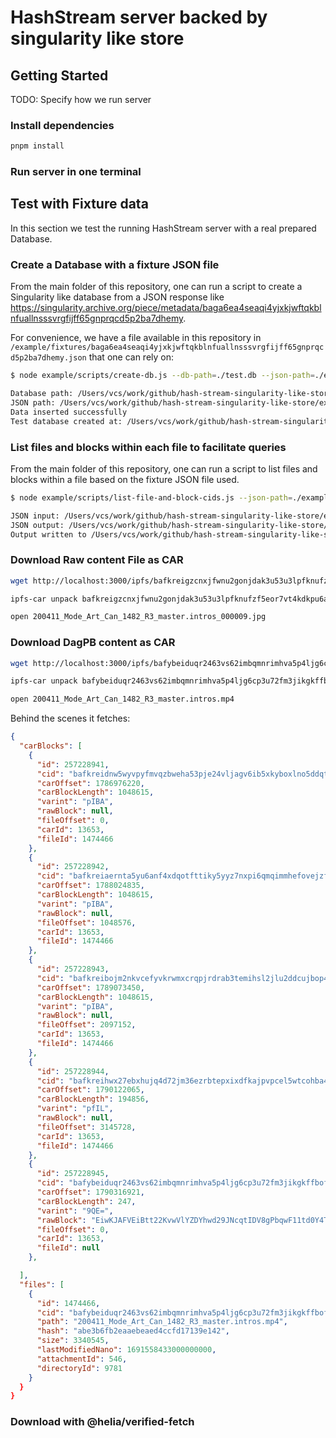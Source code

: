 # HashStream server backed by singularity like store

## Getting Started

TODO: Specify how we run server

### Install dependencies

```sh
pnpm install
```

### Run server in one terminal

## Test with Fixture data

In this section we test the running HashStream server with a real prepared Database.

### Create a Database with a fixture JSON file

From the main folder of this repository, one can run a script to create a Singularity like database from a JSON response like https://singularity.archive.org/piece/metadata/baga6ea4seaqi4yjxkjwftqkblnfuallnsssvrgfijff65gnprqcd5p2ba7dhemy. 

For convenience, we have a file available in this repository in `/example/fixtures/baga6ea4seaqi4yjxkjwftqkblnfuallnsssvrgfijff65gnprqcd5p2ba7dhemy.json` that one can rely on:

```sh
$ node example/scripts/create-db.js --db-path=./test.db --json-path=./example/fixtures/baga6ea4seaqi4yjxkjwftqkblnfuallnsssvrgfijff65gnprqcd5p2ba7dhemy.json

Database path: /Users/vcs/work/github/hash-stream-singularity-like-store/test.db
JSON path: /Users/vcs/work/github/hash-stream-singularity-like-store/example/fixtures/baga6ea4seaqi4yjxkjwftqkblnfuallnsssvrgfijff65gnprqcd5p2ba7dhemy.json
Data inserted successfully
Test database created at: /Users/vcs/work/github/hash-stream-singularity-like-store/test.db
```

### List files and blocks within each file to facilitate queries

From the main folder of this repository, one can run a script to list files and blocks within a file based on the fixture JSON file used.

```sh
$ node example/scripts/list-file-and-block-cids.js --json-path=./example/fixtures/baga6ea4seaqi4yjxkjwftqkblnfuallnsssvrgfijff65gnprqcd5p2ba7dhemy.json --output-path=./output.json

JSON input: /Users/vcs/work/github/hash-stream-singularity-like-store/example/fixtures/baga6ea4seaqi4yjxkjwftqkblnfuallnsssvrgfijff65gnprqcd5p2ba7dhemy.json
JSON output: /Users/vcs/work/github/hash-stream-singularity-like-store/output.json
Output written to /Users/vcs/work/github/hash-stream-singularity-like-store/output.json
```

### Download Raw content File as CAR

```sh
wget http://localhost:3000/ipfs/bafkreigzcnxjfwnu2gonjdak3u53u3lpfknufzf5eor7vt4kdkpu6afhhi?format=car

ipfs-car unpack bafkreigzcnxjfwnu2gonjdak3u53u3lpfknufzf5eor7vt4kdkpu6afhhi.car --output 200411_Mode_Art_Can_1482_R3_master.intros_000009.jpg --verify

open 200411_Mode_Art_Can_1482_R3_master.intros_000009.jpg
```

### Download DagPB content as CAR

```sh
wget http://localhost:3000/ipfs/bafybeiduqr2463vs62imbqmnrimhva5p4ljg6cp3u72fm3jikgkffbofqi?format=car

ipfs-car unpack bafybeiduqr2463vs62imbqmnrimhva5p4ljg6cp3u72fm3jikgkffbofqi.car --output 200411_Mode_Art_Can_1482_R3_master.intros.mp4 --verify

open 200411_Mode_Art_Can_1482_R3_master.intros.mp4
```

Behind the scenes it fetches:

```json
{
  "carBlocks": [
    {
      "id": 257228941,
      "cid": "bafkreidnw5wyvpyfmvqzbweha53pje24vljagv6ib5xkyboxlno5ddqtfa",
      "carOffset": 1786976220,
      "carBlockLength": 1048615,
      "varint": "pIBA",
      "rawBlock": null,
      "fileOffset": 0,
      "carId": 13653,
      "fileId": 1474466
    },
    {
      "id": 257228942,
      "cid": "bafkreiaernta5yu6anf4xdqotfttiky5yyz7nxpi6qmqimmhefovejzf74",
      "carOffset": 1788024835,
      "carBlockLength": 1048615,
      "varint": "pIBA",
      "rawBlock": null,
      "fileOffset": 1048576,
      "carId": 13653,
      "fileId": 1474466
    },
    {
      "id": 257228943,
      "cid": "bafkreibojm2nkvcefyvkrwmxcrqpjrdrab3temihsl2jlu2ddcujbop42a",
      "carOffset": 1789073450,
      "carBlockLength": 1048615,
      "varint": "pIBA",
      "rawBlock": null,
      "fileOffset": 2097152,
      "carId": 13653,
      "fileId": 1474466
    },
    {
      "id": 257228944,
      "cid": "bafkreihwx27ebxhujq4d72jm36ezrbtepxixdfkajpvpcel5wtcohba4ti",
      "carOffset": 1790122065,
      "carBlockLength": 194856,
      "varint": "pfIL",
      "rawBlock": null,
      "fileOffset": 3145728,
      "carId": 13653,
      "fileId": 1474466
    },
    {
      "id": 257228945,
      "cid": "bafybeiduqr2463vs62imbqmnrimhva5p4ljg6cp3u72fm3jikgkffbofqi",
      "carOffset": 1790316921,
      "carBlockLength": 247,
      "varint": "9QE=",
      "rawBlock": "EiwKJAFVEiBtt22KvwVlYZDYhwd29JNcqtIDV8gPbqwF11td0Y4TKBIAGICAQBIsCiQBVRIgBItmDuKeA0vLjg6ZZzQrHcYz9t3o9BkEMYchXVInJf8SABiAgEASLAokAVUSIC5LNNVURC4qqNmXFGD0xHEAdzIxB5L0ldNDGKiQufzQEgAYgIBAEiwKJAFVEiD2vr5A3PRMOD/pLN+JmIZkfdFxlUBL6vERfbTE44QcmhIAGIHyCwoXCAIYgfLLASCAgEAggIBAIICAQCCB8gs=",
      "fileOffset": 0,
      "carId": 13653,
      "fileId": null
    },

  ],
  "files": [
    {
      "id": 1474466,
      "cid": "bafybeiduqr2463vs62imbqmnrimhva5p4ljg6cp3u72fm3jikgkffbofqi",
      "path": "200411_Mode_Art_Can_1482_R3_master.intros.mp4",
      "hash": "abe3b6fb2eaaebeaed4ccfd17139e142",
      "size": 3340545,
      "lastModifiedNano": 1691558433000000000,
      "attachmentId": 546,
      "directoryId": 9781
    }
  }
}
```

### Download with @helia/verified-fetch
